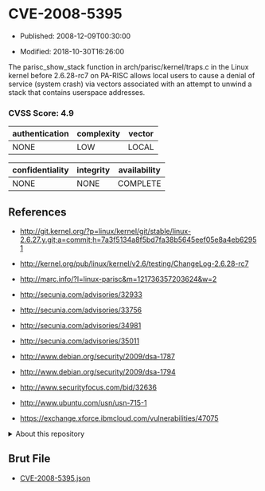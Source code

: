 # CVE-2008-5395

- Published: 2008-12-09T00:30:00

- Modified: 2018-10-30T16:26:00

The parisc_show_stack function in arch/parisc/kernel/traps.c in the Linux kernel before 2.6.28-rc7 on PA-RISC allows local users to cause a denial of service (system crash) via vectors associated with an attempt to unwind a stack that contains userspace addresses.

### CVSS Score: **4.9**

| authentication | complexity | vector |
| --- | --- | --- |
| NONE | LOW | LOCAL |

| confidentiality | integrity | availability |
| --- | --- | --- |
| NONE | NONE | COMPLETE |

## References

* http://git.kernel.org/?p=linux/kernel/git/stable/linux-2.6.27.y.git;a=commit;h=7a3f5134a8f5bd7fa38b5645eef05e8a4eb62951

* http://kernel.org/pub/linux/kernel/v2.6/testing/ChangeLog-2.6.28-rc7

* http://marc.info/?l=linux-parisc&m=121736357203624&w=2

* http://secunia.com/advisories/32933

* http://secunia.com/advisories/33756

* http://secunia.com/advisories/34981

* http://secunia.com/advisories/35011

* http://www.debian.org/security/2009/dsa-1787

* http://www.debian.org/security/2009/dsa-1794

* http://www.securityfocus.com/bid/32636

* http://www.ubuntu.com/usn/usn-715-1

* https://exchange.xforce.ibmcloud.com/vulnerabilities/47075

<details>
<summary>About this repository</summary> 

  This repository is part of the project [Live Hack CVE](https://github.com/Live-Hack-CVE). Main website can be found [www.live-hack.org](https://www.live-hack.org) 
  
  Made by [Sn0wAlice](https://github.com/Sn0wAlice) for the people that care about security and need to have a feed of the latest CVEs. Hope you enjoy it, don't forget to star the repo and follow me on [Twitter](https://twitter.com/Sn0wAlice) and [Github](https://github.com/Sn0wAlice). And that is my [personnal website](https://www.alice-snow.me/)

  - [Home Page](https://github.com/Live-Hack-CVE)
  - [Framework](https://github.com/Live-Hack-CVE/cve-framework)
  - [CVE database](https://github.com/Live-Hack-CVE/full_database)
  - [Changelog](https://github.com/Live-Hack-CVE/Changelog)
</details>

## Brut File

* [CVE-2008-5395.json](https://raw.githubusercontent.com/Live-Hack-CVE/full_database/main/cves/2008/CVE-2008-5395.json)

